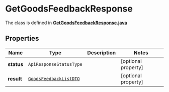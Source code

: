

# GetGoodsFeedbackResponse

The class is defined in **[GetGoodsFeedbackResponse.java](../../src/main/java/org/openapitools/model/GetGoodsFeedbackResponse.java)**

## Properties

Name | Type | Description | Notes
------------ | ------------- | ------------- | -------------
**status** | `ApiResponseStatusType` |  |  [optional property]
**result** | [`GoodsFeedbackListDTO`](GoodsFeedbackListDTO.md) |  |  [optional property]




